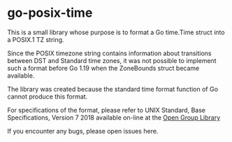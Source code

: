 # go-posix-time

This is a small library whose purpose is to format a Go time.Time struct into a POSIX.1 TZ string.

Since the POSIX timezone string contains information about transitions between DST and Standard time
zones, it was not possible to implement such a format before Go 1.19 when the ZoneBounds struct became
available.

The library was created because the standard time format function of Go cannot produce this format.

For specifications of the format, please refer to UNIX Standard, Base Specifications, Version 7 2018 available on-line at the
[Open Group Library](https://publications.opengroup.org/c181)

If you encounter any bugs, please open issues here.